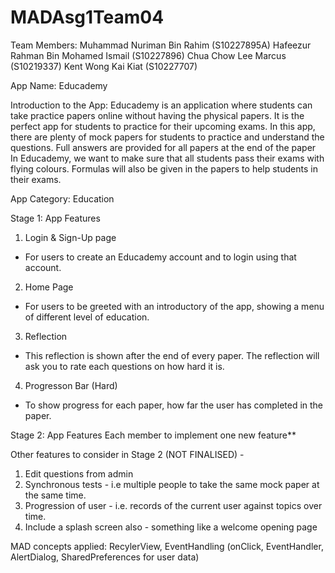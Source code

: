 # MADAsg1Team04
Team Members:
Muhammad Nuriman Bin Rahim (S10227895A)
Hafeezur Rahman Bin Mohamed Ismail (S10227896)
Chua Chow Lee Marcus (S10219337)
Kent Wong Kai Kiat (S10227707)

App Name: Educademy

Introduction to the App: Educademy is an application where students can take practice papers online without having the physical papers. It is the perfect app for students to practice for their upcoming exams. In this app, there are plenty of mock papers for students to practice and understand the questions. Full answers are provided for all papers at the end of the paper In Educademy, we want to make sure that all students pass their exams with flying colours. Formulas will also be given in the papers to help students in their exams.

App Category: Education

Stage 1: App Features
1. Login & Sign-Up page
- For users to create an Educademy account and to login using that account.

2. Home Page
- For users to be greeted with an introductory of the app, showing a menu of different level of education.

3. Reflection
- This reflection is shown after the end of every paper. The reflection will ask you to rate each questions on how hard it is.

4. Progresson Bar (Hard)
- To show progress for each paper, how far the user has completed in the paper.

Stage 2: App Features
Each member to implement one new feature**

Other features to consider in Stage 2 (NOT FINALISED) - 
1. Edit questions from admin
2. Synchronous tests - i.e multiple people to take the same mock paper at the same time.
3. Progression of user - i.e. records of the current user against topics over time.
4. Include a splash screen also - something like a welcome opening page

MAD concepts applied: RecylerView, EventHandling (onClick, EventHandler, AlertDialog, SharedPreferences for user data)
